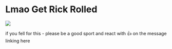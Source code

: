 # Lmao Get Rick Rolled

![](https://media.giphy.com/media/g7GKcSzwQfugw/giphy.gif?cid=ecf05e470he8vvszxoaqj64klyh1uiyba7go85wedepp7kc0&rid=giphy.gif&ct=g)

if you fell for this - please be a good sport and react with 👍 on the message linking here
